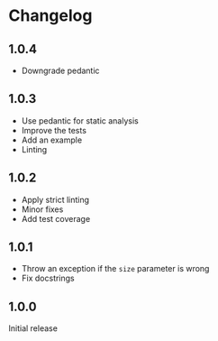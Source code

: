# Changelog

## 1.0.4

- Downgrade pedantic

## 1.0.3

- Use pedantic for static analysis
- Improve the tests
- Add an example
- Linting

## 1.0.2

- Apply strict linting
- Minor fixes
- Add test coverage

## 1.0.1

- Throw an exception if the `size` parameter is wrong
- Fix docstrings

## 1.0.0

Initial release
